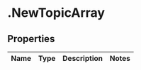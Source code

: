 # .NewTopicArray

## Properties
Name | Type | Description | Notes
------------ | ------------- | ------------- | -------------


